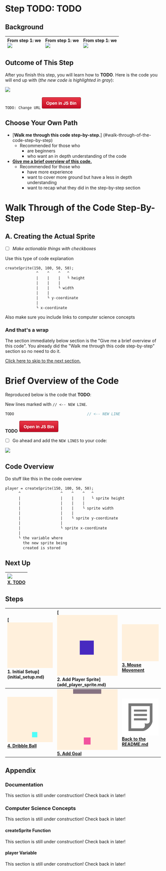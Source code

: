 # Step **TODO**: **TODO**

## Background

| From step 1: we <br> ![](http://placehold.it/300?text=1)  |  From step 1: we <br> ![](http://placehold.it/300?text=2)  | From step 1: we <br> ![](http://placehold.it/300?text=3) |
|:-----------------------------------------------------------|:------------------------------------------------------------|:----------------------------------------------------------|

## Outcome of This Step

After you finish this step, you will learn how to **TODO**. Here is
the code you will end up with (_the new code is highlighted in gray_):

![](http://placehold.it/300?text=TODO)

`TODO: Change URL`
<a href="http://jsbin.com/dikevu/23/edit?js,output" target="_blank">
  ![](img/bttn_open_in_js_bin.png)
</a>

## Choose Your Own Path

- [**Walk me through this code step-by-step.**]
  (#walk-through-of-the-code-step-by-step)
    - Recommended for those who
      - are beginners
      - who want an in depth understanding of the code
- [**Give me a brief overview of this code.**](#brief-overview-of-the-code)
    - Recommended for those who
      - have more experience
      - want to cover more ground but have a less in depth understanding
      - want to recap what they did in the step-by-step section

# Walk Through of the Code Step-By-Step

## A. Creating the Actual Sprite

- [ ] _Make actionable things with checkboxes_

Use this type of code explanation

```
createSprite(150, 100, 50, 50);
              ^    ^    ^   ^
              |    |    |   └ height
              |    |    |
              |    |    └ width
              |    |
              |    └ y-coordinate
              |
              └ x-coordinate
```

Also make sure you include links to computer science concepts

### And that's a wrap

The section immediately below section is the "Give me a brief overview of this
code". You already did the "Walk me through this code step-by-step" section
so no need to do it.

[Click here to skip to the next section.](#next-up)

# Brief Overview of the Code

Reproduced below is the code that **TODO**:

New lines marked with
`// <-- NEW LINE`.

```js
TODO                                 // <-- NEW LINE
```

**TODO**
<a href="http://jsbin.com/dikevu/23/edit?js,output" target="_blank">
  ![](img/bttn_open_in_js_bin.png)
</a>

- [ ] Go ahead and add the `NEW LINES` to your code:

![](http://placehold.it/300?text=TODO)

## Code Overview

Do stuff like this in the code overview

```
player = createSprite(150, 100, 50, 50);
      ^                  ^    ^    ^   ^
      |                  |    |    |   └ sprite height
      |                  |    |    |
      |                  |    |    └ sprite width
      |                  |    |
      |                  |    └ sprite y-coordinate
      |                  |
      |                  └ sprite x-coordinate
      |
      └ the variable where
        the new sprite being
        created is stored
```

## Next Up

| **[![](![](http://placehold.it/300?text=TODO))  <br> X. TODO](mouse_movement.md)** |
|:-------------------------------------------------------------------|

## Steps

| **[![](img/1_mini.png) <br> 1. Initial Setup] (initial_setup.md)** | **[![](img/2_mini.png) <br> 2. Add Player Sprite]  (add_player_sprite.md)** | **[![](img/3_mini.gif)  <br> 3. Mouse Movement](mouse_movement.md)** |
|:-------------------------------------------------------------------|:----------------------------------------------------------------------------|:---------------------------------------------------------------------|
| **[![](img/4_mini.gif) <br> 4. Dribble Ball](dribble_ball.md)**    | **[![](img/5_mini.gif) <br> 5. Add Goal](add_goal.md)**                     | **[![](img/readme.png) <br> Back to the README.md](README.md)**      |



## Appendix

### Documentation

This section is still under construction! Check back in later!

### Computer Science Concepts

This section is still under construction! Check back in later!

#### createSprite Function

This section is still under construction! Check back in later!

#### player Variable

This section is still under construction! Check back in later!
